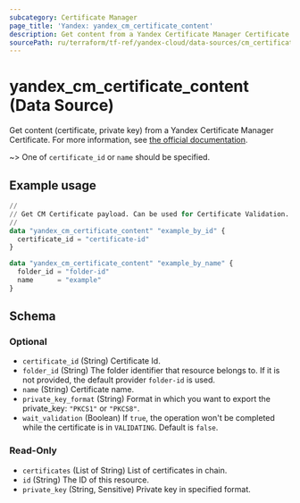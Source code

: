```yaml
---
subcategory: Certificate Manager
page_title: 'Yandex: yandex_cm_certificate_content'
description: Get content from a Yandex Certificate Manager Certificate.
sourcePath: ru/terraform/tf-ref/yandex-cloud/data-sources/cm_certificate_content.md
---
```


# yandex_cm_certificate_content (Data Source)

Get content (certificate, private key) from a Yandex Certificate Manager Certificate. For more information, see [the official documentation](https://yandex.cloud/docs/certificate-manager/concepts/).

~> One of `certificate_id` or `name` should be specified.

## Example usage

```terraform
// 
// Get CM Certificate payload. Can be used for Certificate Validation.
//
data "yandex_cm_certificate_content" "example_by_id" {
  certificate_id = "certificate-id"
}

data "yandex_cm_certificate_content" "example_by_name" {
  folder_id = "folder-id"
  name      = "example"
}
```

<!-- schema generated by tfplugindocs -->
## Schema

### Optional

- `certificate_id` (String) Certificate Id.
- `folder_id` (String) The folder identifier that resource belongs to. If it is not provided, the default provider `folder-id` is used.
- `name` (String) Certificate name.
- `private_key_format` (String) Format in which you want to export the private_key: `"PKCS1"` or `"PKCS8"`.
- `wait_validation` (Boolean) If `true`, the operation won't be completed while the certificate is in `VALIDATING`. Default is `false`.

### Read-Only

- `certificates` (List of String) List of certificates in chain.
- `id` (String) The ID of this resource.
- `private_key` (String, Sensitive) Private key in specified format.
